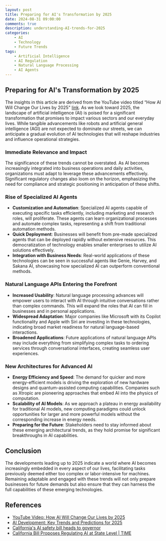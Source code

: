 ```yaml
---
layout: post
title: Preparing for AI's Transformation by 2025
date: 2024-08-31 09:00:00
comments: true
description: understanding-AI-trends-for-2025
categories: 
    - AI
    - Technology
    - Future Trends
tags:
    - Artificial Intelligence
    - AI Regulation
    - Natural Language Processing
    - AI Agents
---
```


## Preparing for AI's Transformation by 2025

The insights in this article are derived from the YouTube video titled “How AI Will Change Our Lives by 2025" [link](https://youtu.be/j4prKu3MvrQ). As we look toward 2025, the landscape of artificial intelligence (AI) is poised for a significant transformation that promises to impact various sectors and our everyday lives. While tangible advancements like robots and artificial general intelligence (AGI) are not expected to dominate our streets, we can anticipate a gradual evolution of AI technologies that will reshape industries and influence operational strategies.

### Immediate Relevance and Impact
The significance of these trends cannot be overstated. As AI becomes increasingly integrated into business operations and daily activities, organizations must adapt to leverage these advancements effectively. Significant regulatory changes also loom on the horizon, emphasizing the need for compliance and strategic positioning in anticipation of these shifts.

### Rise of Specialized AI Agents
- **Customization and Automation**: Specialized AI agents capable of executing specific tasks efficiently, including marketing and research roles, will proliferate. These agents can learn organizational processes and automate complex tasks, representing a shift from traditional automation methods.
- **Quick Deployment**: Businesses will benefit from pre-made specialized agents that can be deployed rapidly without extensive resources. This democratization of technology enables smaller enterprises to utilize AI solutions effectively.
- **Integration with Business Needs**: Real-world applications of these technologies can be seen in successful agents like Genie, Harvey, and Sakana AI, showcasing how specialized AI can outperform conventional methods.

### Natural Language APIs Entering the Forefront
- **Increased Usability**: Natural language processing advances will empower users to interact with AI through intuitive conversations rather than complex commands. This will expand the roles that AI can fill in businesses and in personal applications.
- **Widespread Adaptation**: Major companies like Microsoft with its Copilot functionality and Apple with Siri are investing in these technologies, indicating broad market readiness for natural language-based interactions.
- **Broadened Applications**: Future applications of natural language APIs may include everything from simplifying complex tasks to ordering services through conversational interfaces, creating seamless user experiences.

### New Architectures for Advanced AI
- **Energy Efficiency and Speed**: The demand for quicker and more energy-efficient models is driving the exploration of new hardware designs and quantum-assisted computing capabilities. Companies such as Xtropic are pioneering approaches that embed AI into the physics of computation.
- **Scalability of AI Models**: As we approach a plateau in energy availability for traditional AI models, new computing paradigms could unlock opportunities for larger and more powerful models without the corresponding increase in energy needs.
- **Preparing for the Future**: Stakeholders need to stay informed about these emerging architectural trends, as they hold promise for significant breakthroughs in AI capabilities.

## Conclusion
The developments leading up to 2025 indicate a world where AI becomes increasingly embedded in every aspect of our lives, facilitating tasks previously deemed either too complex or labor-intensive for machines. Remaining adaptable and engaged with these trends will not only prepare businesses for future demands but also ensure that they can harness the full capabilities of these emerging technologies.

## References
- [YouTube Video: How AI Will Change Our Lives by 2025](https://youtu.be/j4prKu3MvrQ)
- [AI Development: Key Trends and Predictions for 2025](https://wetal.com/en/blog/ai-development-key-trends-and-predictions-for-2025)
- [California's AI safety bill heads to governor](https://calmatters.org/economy/technology/2024/08/ai-safety-bill-california-legislature/)
- [California Bill Proposes Regulating AI at State Level | TIME](https://time.com/6313588/california-ai-regulation-bill/)
